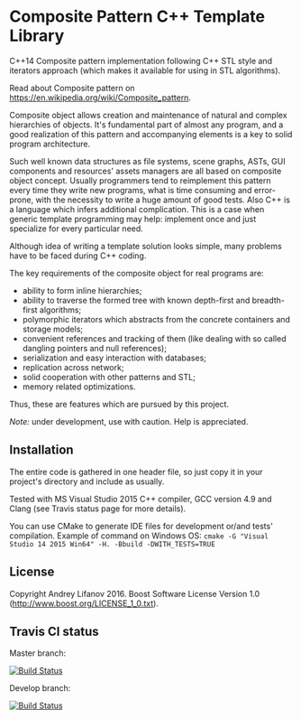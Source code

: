 Composite Pattern C++ Template Library
======================================

C++14 Composite pattern implementation following C++ STL style and iterators approach (which makes it available for using in STL algorithms).

Read about Composite pattern on https://en.wikipedia.org/wiki/Composite_pattern.

Composite object allows creation and maintenance of natural and complex hierarchies of objects. It's fundamental part of almost any program, and a good realization of this pattern and accompanying elements is a key to solid program architecture.

Such well known data structures as file systems, scene graphs, ASTs, GUI components and resources' assets managers are all based on composite object concept. Usually programmers tend to reimplement this pattern every time they write new programs, what is time consuming and error-prone, with the necessity to write a huge amount of good tests. Also C++ is a language which infers additional complication. This is a case when generic template programming may help: implement once and just specialize for every particular need.

Although idea of writing a template solution looks simple, many problems have to be faced during C++ coding.

The key requirements of the composite object for real programs are:

- ability to form inline hierarchies;
- ability to traverse the formed tree with known depth-first and breadth-first algorithms;
- polymorphic iterators which abstracts from the concrete containers and storage models;
- convenient references and tracking of them (like dealing with so called dangling pointers and null references);
- serialization and easy interaction with databases;
- replication across network;
- solid cooperation with other patterns and STL;
- memory related optimizations.

Thus, these are features which are pursued by this project.

*Note:* under development, use with caution. Help is appreciated.

Installation
------------
The entire code is gathered in one header file, so just copy it in your project's directory and include as usually.

Tested with MS Visual Studio 2015 C++ compiler, GCC version 4.9 and Clang (see Travis status page for more details).

You can use CMake to generate IDE files for development or/and tests' compilation. Example of command on Windows OS: `cmake -G "Visual Studio 14 2015 Win64" -H. -Bbuild -DWITH_TESTS=TRUE`

License
-------
Copyright Andrey Lifanov 2016.
Boost Software License Version 1.0 (http://www.boost.org/LICENSE_1_0.txt).

Travis CI status
----------------
Master branch:

[![Build Status](https://travis-ci.org/AndrSar/composite-object.svg?branch=master)](https://travis-ci.org/AndrSar/composite-object)

Develop branch:

[![Build Status](https://travis-ci.org/AndrSar/composite-object.svg?branch=develop)](https://travis-ci.org/AndrSar/composite-object)
